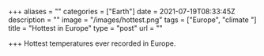 +++
aliases = ""
categories = ["Earth"]
date = 2021-07-19T08:33:45Z
description = ""
image = "/images/hottest.png"
tags = ["Europe", "climate "]
title = "Hottest in Europe"
type = "post"
url = ""

+++
Hottest temperatures ever recorded in Europe.